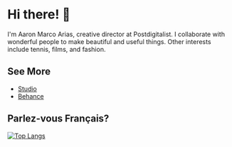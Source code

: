 # Hi there! 👋

I'm Aaron Marco Arias, creative director at Postdigitalist.
I collaborate with wonderful people to make beautiful and useful things.
Other interests include tennis, films,  and fashion. 

## See More
- [Studio](http://postdigitalist.xyz)
- [Behance](https://www.behance.net/aaronmarcoarias)

## Parlez-vous Français?
[![Top Langs](https://github-readme-stats.vercel.app/api/top-langs/?username=postdigitalist&layout=compact)](https://github.com/postdigitalist/github-readme-stats)
